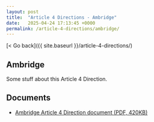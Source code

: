 ```yaml
---
layout: post
title:  "Article 4 Directions - Ambridge"
date:   2025-04-24 17:13:45 +0000
permalink: /article-4-directions/ambridge/
---
```


[< Go back]({{ site.baseurl }}/article-4-directions/)

Ambridge
--------

Some stuff about this Article 4 Direction.

Documents
----------------------

* [Ambridge Article 4 Direction document (PDF, 420KB)](#)